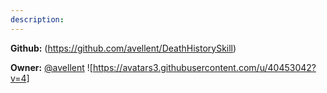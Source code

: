 ```yaml
---
description: 
---
```



**Github:** (https://github.com/avellent/DeathHistorySkill)

**Owner:** [@avellent](https://github.com/avellent) ![https://avatars3.githubusercontent.com/u/40453042?v=4]

